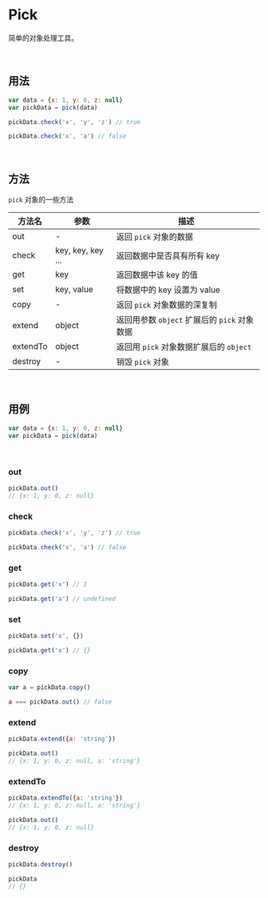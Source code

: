 # Pick

简单的对象处理工具。

<br />

## 用法

```javascript
var data = {x: 1, y: 0, z: null}
var pickData = pick(data)

pickData.check('x', 'y', 'z') // true

pickData.check('x', 'a') // false
```

<br />

## 方法

`pick` 对象的一些方法

方法名 | 参数 | 描述
---- | ---- | ----
out | - | 返回 `pick` 对象的数据
check | key, key, key ... | 返回数据中是否具有所有 key
get | key | 返回数据中该 key 的值
set | key, value | 将数据中的 key 设置为 value
copy | - | 返回 `pick` 对象数据的深复制
extend | object | 返回用参数 `object` 扩展后的 `pick` 对象数据
extendTo | object | 返回用 `pick` 对象数据扩展后的 `object`
destroy | - | 销毁 `pick` 对象

<br />

## 用例

```javascript
var data = {x: 1, y: 0, z: null}
var pickData = pick(data)
```

<br />

### out

```javascript
pickData.out()
// {x: 1, y: 0, z: null}
```

### check

```javascript
pickData.check('x', 'y', 'z') // true

pickData.check('x', 'a') // false
```

### get

```javascript
pickData.get('x') // 1

pickData.get('a') // undefined
```

### set

```javascript
pickData.set('x', {})

pickData.get('x') // {}
```

### copy

```javascript
var a = pickData.copy()

a === pickData.out() // false
```

### extend

```javascript
pickData.extend({a: 'string'})

pickData.out() 
// {x: 1, y: 0, z: null, a: 'string'}
```

### extendTo

```javascript
pickData.extendTo({a: 'string'})
// {x: 1, y: 0, z: null, a: 'string'}

pickData.out() 
// {x: 1, y: 0, z: null}
```

### destroy

```javascript
pickData.destroy()

pickData
// {}
```

<br />

